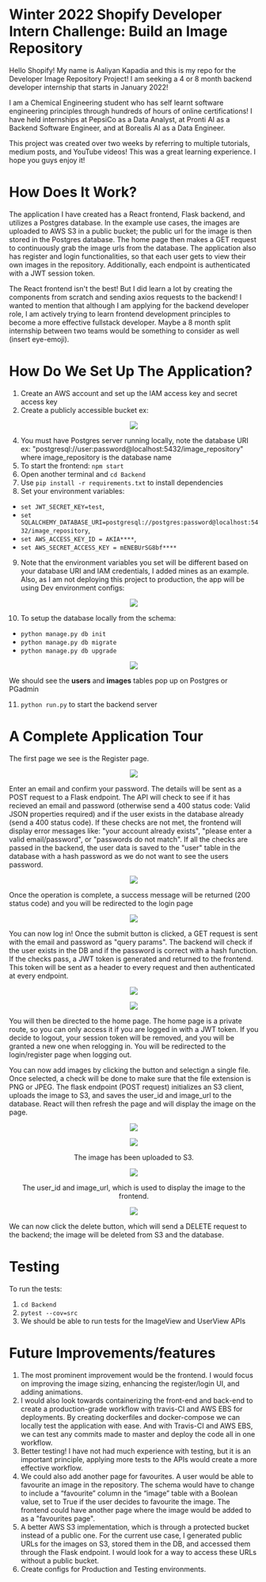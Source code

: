 # Winter 2022 Shopify Developer Intern Challenge: Build an Image Repository

Hello Shopify! My name is Aaliyan Kapadia and this is my repo for the Developer Image Repository Project! I am seeking a 4 or 8 month backend developer internship that starts in January 2022! 

I am a Chemical Engineering student who has self learnt software engineering principles through hundreds of hours of online certifications! I have held internships at PepsiCo as a Data Analyst, at Pronti AI as a Backend Software Engineer, and at Borealis AI as a Data Engineer.

This project was created over two weeks by referring to multiple tutorials, medium posts, and YouTube videos! This was a great learning experience. I hope you guys enjoy it!

# How Does It Work?
The application I have created has a React frontend, Flask backend, and utilizes a Postgres database. In the example use cases, the images are uploaded to AWS S3 in a public bucket; the public url for the image is then stored in the Postgres database. The home page then makes a GET request to continuously grab the image urls from the database. The application also has register and login functionalities, so that each user gets to view their own images in the repository. Additionally, each endpoint is authenticated with a JWT session token.

The React frontend isn't the best! But I did learn a lot by creating the components from scratch and sending axios requests to the backend! I wanted to mention that although I am applying for the backend developer role, I am actively trying to learn frontend development principles to become a more effective fullstack developer. Maybe a 8 month split internship between two teams would be something to consider as well (insert eye-emoji).

# How Do We Set Up The Application?
1. Create an AWS account and set up the IAM access key and secret access key
2. Create a publicly accessible bucket ex: 

<p align="center">
  <img src="https://user-images.githubusercontent.com/48164949/117222841-6beb7180-adda-11eb-8231-ac7eefe9e012.png">
</p>

4. You must have Postgres server running locally, note the database URI ex: "postgresql://user:password@localhost:5432/image_repository" where image_repository is the database name
5. To start the frontend: `npm start`
6. Open another terminal and `cd Backend`
7. Use `pip install -r requirements.txt` to install dependencies
8. Set your environment variables: 
  - `set JWT_SECRET_KEY=test`, 
  - `set SQLALCHEMY_DATABASE_URI=postgresql://postgres:password@localhost:5432/image_repository`, 
  - `set AWS_ACCESS_KEY_ID = AKIA****`, 
  - `set AWS_SECRET_ACCESS_KEY = mENEBUrSG8bf****`
9. Note that the environment variables you set will be different based on your database URI and IAM credentials, I added mines as an example. Also, as I am not deploying this project to production, the app will be using Dev environment configs:

<p align="center">
  <img src="https://user-images.githubusercontent.com/48164949/117223042-d13f6280-adda-11eb-834e-ed8404c7eb54.png">
</p>

10. To setup the database locally from the schema:
  - `python manage.py db init`
  - `python manage.py db migrate`
  - `python manage.py db upgrade`

<p align="center">
  <img src="https://user-images.githubusercontent.com/48164949/117223226-38f5ad80-addb-11eb-9685-2b9a67cf6c74.png">
</p>
 
 We should see the **users** and **images** tables pop up on Postgres or PGadmin

11. `python run.py` to start the backend server

# A Complete Application Tour
The first page we see is the Register page. 

<p align="center">
  <img src="https://user-images.githubusercontent.com/48164949/117223383-7fe3a300-addb-11eb-94bf-58415a34b3e5.png">
</p>

Enter an email and confirm your password. The details will be sent as a POST request to a Flask endpoint. The API will check to see if it has recieved an email and password (otherwise send a 400 status code: Valid JSON properties required) and if the user exists in the database already (send a 400 status code). If these checks are not met, the frontend will display error messages like: "your account already exists", "please enter a valid email/password", or "passwords do not match". If all the checks are passed in the backend, the user data is saved to the "user" table in the database with a hash password as we do not want to see the users password. 

<p align="center">
  <img src="https://user-images.githubusercontent.com/48164949/117223427-a1448f00-addb-11eb-8658-a65c3f82854b.png">
</p>

Once the operation is complete, a success message will be returned (200 status code) and you will be redirected to the login page

<p align="center">
  <img src="https://user-images.githubusercontent.com/48164949/117223454-b4eff580-addb-11eb-924e-c8f81ff8b209.png">
</p>

You can now log in! Once the submit button is clicked, a GET request is sent with the email and password as "query params". The backend will check if the user exists in the DB and if the password is correct with a hash function. If the checks pass, a JWT token is generated and returned to the frontend. This token will be sent as a header to every request and then authenticated at every endpoint.

<p align="center">
  <img src="https://user-images.githubusercontent.com/48164949/117223693-36478800-addc-11eb-954f-5a57dda4a320.png">
</p>

<p align="center">
  <img src="https://user-images.githubusercontent.com/48164949/117223780-6c850780-addc-11eb-944f-292b3c728009.png">
</p>

You will then be directed to the home page. The home page is a private route, so you can only access it if you are logged in with a JWT token. If you decide to logout, your session token will be removed, and you will be granted a new one when relogging in. You will be redirected to the login/register page when logging out.

You can now add images by clicking the button and selectign a single file. Once selected, a check will be done to make sure that the file extension is PNG or JPEG. The flask endpoint (POST request) initializes an S3 client, uploads the image to S3, and saves the user_id and image_url to the database. React will then refresh the page and will display the image on the page.

<p align="center">
  <img src="https://user-images.githubusercontent.com/48164949/117224051-0cdb2c00-addd-11eb-86e7-f4aebf073a6f.png">
</p>

<p align="center">
  <img src="https://user-images.githubusercontent.com/48164949/117224084-1bc1de80-addd-11eb-8a0a-68f9ccf96df0.png">
</p>
<p align="center">The image has been uploaded to S3.</p>


<p align="center">
  <img src="https://user-images.githubusercontent.com/48164949/117224105-29776400-addd-11eb-822c-280ca53af6c3.png">
</p>
<p align="center"> The user_id and image_url, which is used to display the image to the frontend. </p>


<p align="center">
  <img src="https://user-images.githubusercontent.com/48164949/117224207-53c92180-addd-11eb-9aa7-223c17d84eb9.png">
</p>


We can now click the delete button, which will send a DELETE request to the backend; the image will be deleted from S3 and the database.

# Testing
To run the tests:
1. `cd Backend`
2. `pytest --cov=src`
3. We should be able to run tests for the ImageView and UserView APIs

# Future Improvements/features
1. The most prominent improvement would be the frontend. I would focus on improving the image sizing, enhancing the register/login UI, and adding animations.
2. I would also look towards containerizing the front-end and back-end to create a production-grade workflow with travis-CI and AWS EBS for deployments. By creating dockerfiles and docker-compose we can locally test the application with ease. And with Travis-CI and AWS EBS, we can test any commits made to master and deploy the code all in one workflow.
3. Better testing! I have not had much experience with testing, but it is an important principle, applying more tests to the APIs would create a more effective workflow.
4. We could also add another page for favourites. A user would be able to favourite an image in the repository. The schema would have to change to include a “favourite” column in the “image” table with a Boolean value, set to True if the user decides to favourite the image. The frontend could have another page where the image would be added to as a "favourites page".
5. A better AWS S3 implementation, which is through a protected bucket instead of a public one. For the current use case, I generated public URLs for the images on S3, stored them in the DB, and accessed them through the Flask endpoint. I would look for a way to access these URLs without a public bucket.
6. Create configs for Production and Testing environments.
